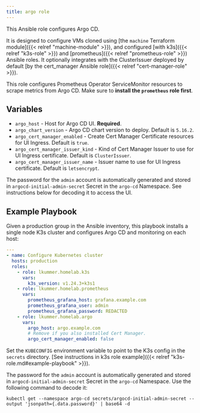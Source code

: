 ```yaml
---
title: argo role
---
```


This Ansible role configures Argo CD.

It is designed to configure VMs cloned using [the `machine` Terraform module]({{< relref "machine-module" >}}), and configured [with k3s]({{< relref "k3s-role" >}}) and [prometheus]({{< relref "prometheus-role" >}}) Ansible roles.
It optionally integrates with the ClusterIssuer deployed by default [by the cert_manager Ansible role]({{< relref "cert-manager-role" >}}).

This role configures Prometheus Operator ServiceMonitor resources to scrape metrics from Argo CD.
Make sure to **install the `prometheus` role first**.

## Variables

* `argo_host` - Host for Argo CD UI. **Required**.
* `argo_chart_version` - Argo CD chart version to deploy. Default is `5.16.2`.
* `argo_cert_manager_enabled` - Create Cert Manager Certificate resources for UI Ingress. Default is `true`.
* `argo_cert_manager_issuer_kind` - Kind of Cert Manager Issuer to use for UI Ingress certificate. Default is `ClusterIssuer`.
* `argo_cert_manager_issuer_name` - Issuer name to use for UI Ingress certificate. Default is `letsencrypt`.

The password for the `admin` account is automatically generated and stored in `argocd-initial-admin-secret` Secret in the `argo-cd` Namespace.
See instructions below for decoding it to access the UI.

## Example Playbook

Given a production group in the Ansible inventory, this playbook installs a single node K3s cluster and configures Argo CD and monitoring on each host:

```yaml
---
- name: Configure Kubernetes cluster
  hosts: production
  roles:
    - role: lkummer.homelab.k3s
      vars:
        k3s_version: v1.24.3+k3s1
    - role: lkummer.homelab.prometheus
      vars:
        prometheus_grafana_host: grafana.example.com
        prometheus_grafana_user: admin
        prometheus_grafana_password: REDACTED
    - role: lkummer.homelab.argo
      vars:
        argo_host: argo.example.com
        # Remove if you also installed Cert Manager.
        argo_cert_manager_enabled: false
```

Set the `KUBECONFIG` environment variable to point to the K3s config in the `secrets` directory.
[See instructions in k3s role example]({{< relref "k3s-role.md#example-playbook" >}}).

The password for the `admin` account is automatically generated and stored in `argocd-initial-admin-secret` Secret in the `argo-cd` Namespace.
Use the following command to decode it:

```
kubectl get --namespace argo-cd secrets/argocd-initial-admin-secret --output 'jsonpath={.data.password}' | base64 -d
```
